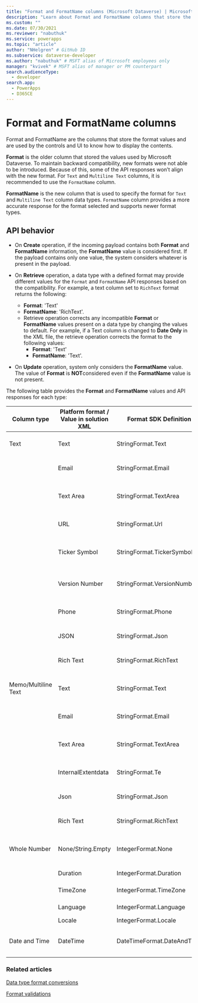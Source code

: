 ```yaml
---
title: "Format and FormatName columns (Microsoft Dataverse) | Microsoft Docs" # Intent and product brand in a unique string of 43-59 chars including spaces
description: "Learn about Format and FormatName columns that store the format values and are used by the controls and UI to know how to display the contents." # 115-145 characters including spaces. This abstract displays in the search result.
ms.custom: ""
ms.date: 07/30/2021
ms.reviewer: "nabuthuk"
ms.service: powerapps
ms.topic: "article"
author: "NHelgren" # GitHub ID
ms.subservice: dataverse-developer
ms.author: "nabuthuk" # MSFT alias of Microsoft employees only
manager: "kvivek" # MSFT alias of manager or PM counterpart
search.audienceType: 
  - developer
search.app: 
  - PowerApps
  - D365CE
---
```

# Format and FormatName columns

Format and FormatName are the columns that store the format values and are used by the controls and UI to know how to display the contents.

**Format** is the older column that stored the values used by Microsoft Dataverse. To maintain backward compatibility, new formats were not able to be introduced. Because of this, some of the API responses won’t align with the new format. For `Text` and `Multiline Text` columns, it is recommended to use the `FormatName` column.

**FormatName** is the new column that is used to specify the format for `Text` and `Multiline Text` column data types. `FormatName` column provides a more accurate response for the format selected and supports newer format types.

## API behavior

- On **Create** operation, if the incoming payload contains both **Format** and **FormatName** information, the **FormatName** value is considered first. If the payload contains only one value, the system considers whatever is present in the payload.
- On **Retrieve** operation, a data type with a defined format may provide different values for the `Format` and `FormatName` API responses based on the compatibility. For example, a text column set to `RichText` format returns the following:
   
   - **Format**: 'Text'
   - **FormatName**: 'RichText'.
   - Retrieve operation corrects any incompatible **Format** or **FormatName** values present on a data type by changing the values to default. For example, if a Text column is changed to **Date Only** in the XML file, the retrieve operation corrects the format to the following values:
     - **Format**: 'Text'
     - **FormatName**: 'Text'.

- On **Update** operation, system only considers the **FormatName** value. The value of **Format** is **NOT**considered even if the **FormatName** value is not present.

The following table provides the **Format** and **FormatName** values and API responses for each type:

| **Column type** | **Platform format / Value in solution XML** | **Format SDK Definition**   | **FormatName SDK Definition** | **API response value**  | **Remarks**   |
|--------------------|---------------------------------------------------|--------------|----------------|----------------------------|---------------|
| Text               | Text   | StringFormat.Text  | StringFormatName.Text | **Format**: Text <br/> **FormatName**: Text   | Default format value for String column.  |
|                    | Email   | StringFormat.Email  | StringFormatName.Email | **Format**: Email <br/> **FormatName**: Email  | |
|                    | Text Area   | StringFormat.TextArea  | StringFormatName.TextArea | **Format**: TextArea <br/> **FormatName**: TextArea   ||
|                    | URL   | StringFormat.Url  | StringFormatName.Url | **Format**: Url <br/> **FormatName**: Url   |  |
|                    | Ticker Symbol   | StringFormat.TickerSymbol  | StringFormatName.TickerSymbol | **Format**: TickerSymbol <br/> **FormatName**: TickerSymbol   |   |
|                    | Version Number   | StringFormat.VersionNumber  | StringFormatName.VersionNumber | **Format**: VersionNumber <br/> **FormatName**: VersionNumber   | |
|                    | Phone   | StringFormat.Phone  | StringFormatName.Phone | **Format**: Text <br/> **FormatName**: Phone   |  |
|                    | JSON   | StringFormat.Json  | StringFormatName.Json | **Format**: Text <br/> **FormatName**: Json   |  |
|                    | Rich Text   | StringFormat.RichText  | MemoFormatName.RichText | **Format**: Text <br/> **FormatName**: RichText   | Only allowed for non-SQL data provider. |
| Memo/Multiline Text    | Text   | StringFormat.Text | MemoFormatName.Text | **Format**: Text <br/> **FormatName**: Text   | Default format value for Memo/Multiline column.  |
|                    | Email   | StringFormat.Email  | MemoFormatName.Email | **Format**: Email <br/> **FormatName**: Email   |   |
|                    | Text Area   | StringFormat.TextArea  | MemoFormatName.TextArea | **Format**: TextArea <br/> **FormatName**: TextArea   |  |
|                    | InternalExtentdata   | StringFormat.Te  | StringFormatName.Text | **Format**: Text <br/> **FormatName**: Text   |  |
|                    | Json   | StringFormat.Json  | MemoFormatName.Json | **Format**: Text <br/> **FormatName**: JSON   |  Only allowed for non-SQL data provider. |
|                    | Rich Text   | StringFormat.RichText  | MemoFormatName.RichText | **Format**: Text <br/> **FormatName**: RichText   |  |
| Whole Number            | None/String.Empty   | IntegerFormat.None | N/A| **Format**: None    | Default format value for Integer column.  |
|                    | Duration   |IntegerFormat.Duration  | N/A | **Format**: Duration   |   |
|                    | TimeZone   | IntegerFormat.TimeZone  | N/A | **Format**: TimeZone   |  |
|                    | Language   | IntegerFormat.Language  | N/A | **Format**: Language    |   |
|                    | Locale   | IntegerFormat.Locale  | N/A | **Format**: Locale |  |
| Date and Time           | DateTime  | DateTimeFormat.DateAndTime | N/A| **Format**: DateAndTime    | Default format value for DateTime column.  |

### Related articles

[Data type format conversions](data-type-format-conversions.md)

[Format validations](format-validations.md)
